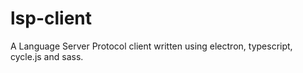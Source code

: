 # lsp-client
A Language Server Protocol client written using electron, typescript, cycle.js and sass.
